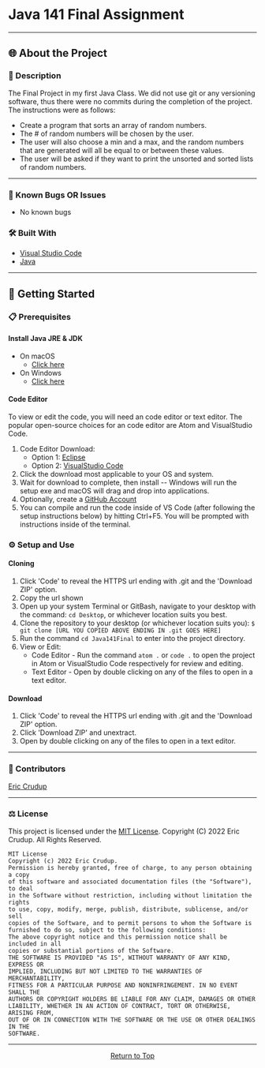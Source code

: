 # Java 141 Final Assignment

---

## 🌐 About the Project

### 📖 Description

The Final Project in my first Java Class. We did not use git or any versioning software, thus there were no commits during the completion of the project. The instructions were as follows:


- Create a program that sorts an array of random numbers. 
- The # of random numbers will be chosen by the user. 
- The user will also choose a min and a max, and the random numbers that are generated will all be equal to or between these values. 
- The user will be asked if they want to print the unsorted and sorted lists of random numbers.

---

### 🦠 Known Bugs OR Issues

- No known bugs 

### 🛠 Built With

- [Visual Studio Code](https://code.visualstudio.com/)
- [Java](https://en.wikipedia.org/wiki/Java_(programming_language))

---

## 🏁 Getting Started

### 📋 Prerequisites

#### Install Java JRE & JDK

- On macOS
  - [Click here](https://docs.oracle.com/javase/10/install/installation-jdk-and-jre-macos.htm#JSJIG-GUID-2FE451B0-9572-4E38-A1A5-568B77B146DE) 
- On Windows
  - [Click here](https://docs.oracle.com/javase/10/install/installation-jdk-and-jre-microsoft-windows-platforms.htm#JSJIG-GUID-A7E27B90-A28D-4237-9383-A58B416071CA) 

#### Code Editor

To view or edit the code, you will need an code editor or text editor. The popular open-source choices for an code editor are Atom and VisualStudio Code.

1. Code Editor Download:
   - Option 1: [Eclipse](https://www.eclipse.org/downloads/packages/)
   - Option 2: [VisualStudio Code](https://code.visualstudio.com/)
2. Click the download most applicable to your OS and system.
3. Wait for download to complete, then install -- Windows will run the setup exe and macOS will drag and drop into applications.
4. Optionally, create a [GitHub Account](https://github.com)
5. You can compile and run the code inside of VS Code (after following the setup instructions below) by hitting Ctrl+F5. You will be prompted with instructions inside of the terminal. 

### ⚙️ Setup and Use

#### Cloning

1. Click 'Code' to reveal the HTTPS url ending with .git and the 'Download ZIP' option.
2. Copy the url shown
2. Open up your system Terminal or GitBash, navigate to your desktop with the command: `cd Desktop`, or whichever location suits you best.
3. Clone the repository to your desktop (or whichever location suits you): `$ git clone [URL YOU COPIED ABOVE ENDING IN .git GOES HERE]`
4. Run the command `cd Java141Final` to enter into the project directory.
5. View or Edit:
   - Code Editor - Run the command `atom .` or `code .` to open the project in Atom or VisualStudio Code respectively for review and editing.
   - Text Editor - Open by double clicking on any of the files to open in a text editor.

#### Download

1. Click 'Code' to reveal the HTTPS url ending with .git and the 'Download ZIP' option.
2. Click 'Download ZIP' and unextract.
3. Open by double clicking on any of the files to open in a text editor.

---

### 🤝 Contributors

 [Eric Crudup](https://github.com/Cruduper) 

---

### ⚖️ License

This project is licensed under the [MIT License](https://opensource.org/licenses/MIT). Copyright (C) 2022 Eric Crudup. All Rights Reserved.

```
MIT License
Copyright (c) 2022 Eric Crudup.
Permission is hereby granted, free of charge, to any person obtaining a copy
of this software and associated documentation files (the "Software"), to deal
in the Software without restriction, including without limitation the rights
to use, copy, modify, merge, publish, distribute, sublicense, and/or sell
copies of the Software, and to permit persons to whom the Software is
furnished to do so, subject to the following conditions:
The above copyright notice and this permission notice shall be included in all
copies or substantial portions of the Software.
THE SOFTWARE IS PROVIDED "AS IS", WITHOUT WARRANTY OF ANY KIND, EXPRESS OR
IMPLIED, INCLUDING BUT NOT LIMITED TO THE WARRANTIES OF MERCHANTABILITY,
FITNESS FOR A PARTICULAR PURPOSE AND NONINFRINGEMENT. IN NO EVENT SHALL THE
AUTHORS OR COPYRIGHT HOLDERS BE LIABLE FOR ANY CLAIM, DAMAGES OR OTHER
LIABILITY, WHETHER IN AN ACTION OF CONTRACT, TORT OR OTHERWISE, ARISING FROM,
OUT OF OR IN CONNECTION WITH THE SOFTWARE OR THE USE OR OTHER DEALINGS IN THE
SOFTWARE.
```

---

<center><a href="#">Return to Top</a></center>